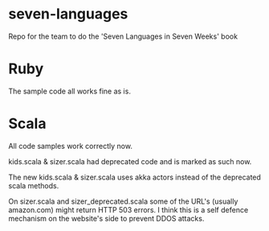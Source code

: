 # seven-languages

Repo for the team to do the 'Seven Languages in Seven Weeks' book

# Ruby

The sample code all works fine as is.

# Scala

All code samples work correctly now.

kids.scala & sizer.scala had deprecated code and is marked as such now.

The new kids.scala & sizer.scala uses akka actors instead of the deprecated scala methods.

On sizer.scala and sizer_deprecated.scala some of the URL's (usually amazon.com) might return HTTP 503 errors. I think this is a self defence mechanism on the website's side to prevent DDOS attacks.